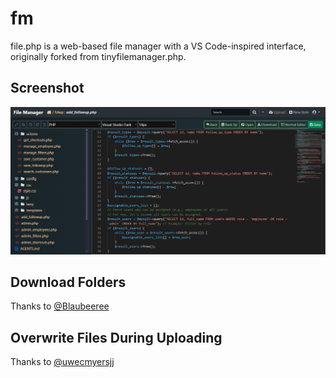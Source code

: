 # fm
file.php is a web-based file manager with a VS Code-inspired interface, originally forked from tinyfilemanager.php.

## Screenshot

![file.php in action](image.png)

## Download Folders
Thanks to [@Blaubeeree](https://github.com/Blaubeeree)

## Overwrite Files During Uploading
Thanks to [@uwecmyersjj](https://github.com/uwecmyersjj)
